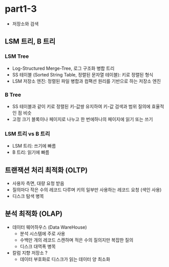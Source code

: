 # part1-3
- 저장소와 검색

## LSM 트리, B 트리

### LSM Tree
- Log-Structured Merge-Tree, 로그 구조화 병합 트리
- SS 테이블 (Sorted String Table, 정렬된 문자열 테이블): 키로 정렬된 형식
- LSM 저장소 엔진: 정렬된 파일 병합과 컴팩션 원리를 기반으로 하는 저장소 엔진

### B Tree
- SS 테이블과 같이 키로 정렬된 키-값쌍 유지하여 키-값 검색과 범위 질의에 효율적인 점 비슷
- 고정 크기 블록이나 페이지로 나누고 한 번에하나의 페이지에 읽기 또는 쓰기

### LSM 트리 vs B 트리
- LSM 트리: 쓰기에 빠름
- B 트리: 읽기에 빠름

## 트랜잭션 처리 최적화 (OLTP)
- 사용자 측면, 대량 요청 받음
- 질의마다 작은 수의 레코드 다루며 키의 일부만 사용하는 레코드 요청 (색인 사용)
- 디스크 탐색 병목

## 분석 최적화 (OLAP)
- 데이터 웨어하우스 (Data WareHouse)
  - 분석 시스템에 주로 사용
  - 수백만 개의 레코드 스캔하며 적은 수의 질의지만 복잡한 질의
  - 디스크 대역폭 병목
- 칼럼 지향 저장소 ?
  - 데이터 부호화로 디스크가 읽는 데이터 양 최소화
